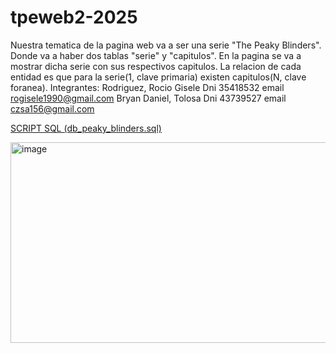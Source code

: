 # tpeweb2-2025
Nuestra tematica de la pagina web va a ser una serie "The Peaky Blinders". Donde va a haber dos tablas "serie" y "capitulos".
En la pagina se va a mostrar dicha serie con sus respectivos capitulos.
La relacion de cada entidad es que para la serie(1, clave primaria) existen capitulos(N, clave foranea).
Integrantes:
Rodriguez, Rocio Gisele Dni 35418532 email rogisele1990@gmail.com
Bryan Daniel, Tolosa Dni 43739527 email czsa156@gmail.com


[SCRIPT SQL (db_peaky_blinders.sql)](scripts/[db_peaky_blinders.sql](http://localhost/phpmyadmin/index.php?route=/database/structure&db=db_peaky_blinders))


<img width="764" height="321" alt="image" src="https://github.com/user-attachments/assets/f5c91d6e-5de1-41dd-8777-74e7ed19744f" />



